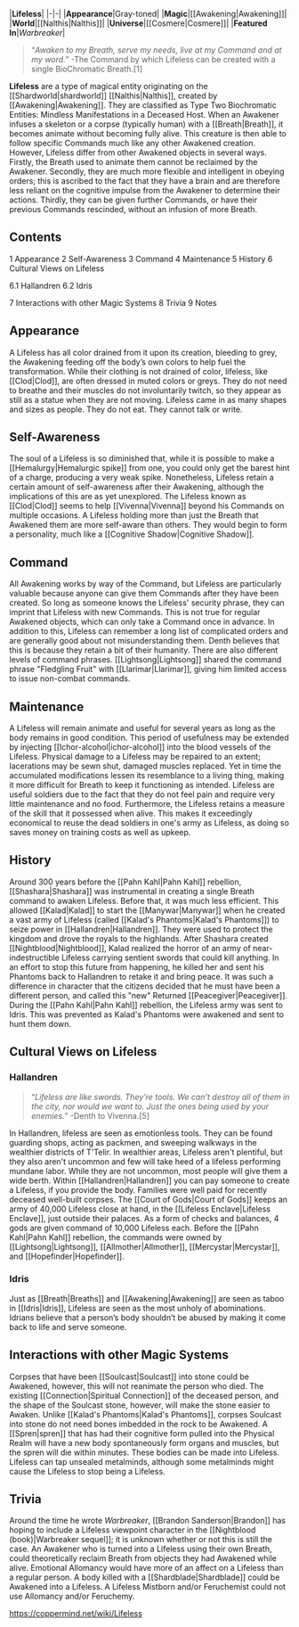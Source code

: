|**Lifeless**|
|-|-|
|**Appearance**|Gray-toned|
|**Magic**|[[Awakening\|Awakening]]|
|**World**|[[Nalthis\|Nalthis]]|
|**Universe**|[[Cosmere\|Cosmere]]|
|**Featured In**|*Warbreaker*|

>“*Awaken to my Breath, serve my needs, live at my Command and at my word.*”
\-The Command by which Lifeless can be created with a single BioChromatic Breath.[1]


**Lifeless** are a type of magical entity originating on the [[Shardworld\|shardworld]] [[Nalthis\|Nalthis]], created by [[Awakening\|Awakening]]. They are classified as Type Two Biochromatic Entities: Mindless Manifestations in a Deceased Host.
When an Awakener infuses a skeleton or a corpse (typically human) with a [[Breath\|Breath]], it becomes animate without becoming fully alive. This creature is then able to follow specific Commands much like any other Awakened creation.
However, Lifeless differ from other Awakened objects in several ways. Firstly, the Breath used to animate them cannot be reclaimed by the Awakener. Secondly, they are much more flexible and intelligent in obeying orders; this is ascribed to the fact that they have a brain and are therefore less reliant on the cognitive impulse from the Awakener to determine their actions. Thirdly, they can be given further Commands, or have their previous Commands rescinded, without an infusion of more Breath.

## Contents

1 Appearance
2 Self-Awareness
3 Command
4 Maintenance
5 History
6 Cultural Views on Lifeless

6.1 Hallandren
6.2 Idris


7 Interactions with other Magic Systems
8 Trivia
9 Notes


## Appearance
A Lifeless has all color drained from it upon its creation, bleeding to grey, the Awakening feeding off the body’s own colors to help fuel the transformation. While their clothing is not drained of color, lifeless, like [[Clod\|Clod]], are often dressed in muted colors or greys. They do not need to breathe and their muscles do not involuntarily twitch, so they appear as still as a statue when they are not moving. Lifeless came in as many shapes and sizes as people. They do not eat. They cannot talk or write.

## Self-Awareness
The soul of a Lifeless is so diminished that, while it is possible to make a [[Hemalurgy\|Hemalurgic spike]] from one, you could only get the barest hint of a charge, producing a very weak spike. Nonetheless, Lifeless retain a certain amount of self-awareness after their Awakening, although the implications of this are as yet unexplored. The Lifeless known as [[Clod\|Clod]] seems to help [[Vivenna\|Vivenna]] beyond his Commands on multiple occasions.
A Lifeless holding more than just the Breath that Awakened them are more self-aware than others. They would begin to form a personality, much like a [[Cognitive Shadow\|Cognitive Shadow]].

## Command
All Awakening works by way of the Command, but Lifeless are particularly valuable because anyone can give them Commands after they have been created. So long as someone knows the Lifeless' security phrase, they can imprint that Lifeless with new Commands. This is not true for regular Awakened objects, which can only take a Command once in advance. In addition to this, Lifeless can remember a long list of complicated orders and are generally good about not misunderstanding them. Denth believes that this is because they retain a bit of their humanity.
There are also different levels of command phrases. [[Lightsong\|Lightsong]] shared the command phrase "Fledgling Fruit" with [[Llarimar\|Llarimar]], giving him limited access to issue non-combat commands.

## Maintenance
A Lifeless will remain animate and useful for several years as long as the body remains in good condition. This period of usefulness may be extended by injecting [[Ichor-alcohol\|ichor-alcohol]] into the blood vessels of the Lifeless. Physical damage to a Lifeless may be repaired to an extent; lacerations may be sewn shut, damaged muscles replaced. Yet in time the accumulated modifications lessen its resemblance to a living thing, making it more difficult for Breath to keep it functioning as intended.
Lifeless are useful soldiers due to the fact that they do not feel pain and require very little maintenance and no food. Furthermore, the Lifeless retains a measure of the skill that it possessed when alive. This makes it exceedingly economical to reuse the dead soldiers in one's army as Lifeless, as doing so saves money on training costs as well as upkeep.

## History
Around 300 years before the [[Pahn Kahl\|Pahn Kahl]] rebellion, [[Shashara\|Shashara]] was instrumental in creating a single Breath command to awaken Lifeless. Before that, it was much less efficient. This allowed [[Kalad\|Kalad]] to start the [[Manywar\|Manywar]] when he created a vast army of Lifeless (called [[Kalad's Phantoms\|Kalad's Phantoms]]) to seize power in [[Hallandren\|Hallandren]]. They were used to protect the kingdom and drove the royals to the highlands.
After Shashara created [[Nightblood\|Nightblood]], Kalad realized the horror of an army of near-indestructible Lifeless carrying sentient swords that could kill anything. In an effort to stop this future from happening, he killed her and sent his Phantoms back to Hallandren to retake it and bring peace. It was such a difference in character that the citizens decided that he must have been a different person, and called this "new" Returned [[Peacegiver\|Peacegiver]].
During the [[Pahn Kahl\|Pahn Kahl]] rebellion, the Lifeless army was sent to Idris. This was prevented as Kalad's Phantoms were awakened and sent to hunt them down.

## Cultural Views on Lifeless
### Hallandren
>“*Lifeless are like swords. They’re tools. We can’t destroy all of them in the city, nor would we want to. Just the ones being used by your enemies.*”
\-Denth to Vivenna.[5]


In Hallandren, lifeless are seen as emotionless tools. They can be found guarding shops, acting as packmen, and sweeping walkways in the wealthier districts of T'Telir. In wealthier areas, Lifeless aren't plentiful, but they also aren't uncommon and few will take heed of a lifeless performing mundane labor. While they are not uncommon, most people will give them a wide berth.
Within [[Hallandren\|Hallandren]] you can pay someone to create a Lifeless, if you provide the body. Families were well paid for recently deceased well-built corpses.
The [[Court of Gods\|Court of Gods]] keeps an army of 40,000 Lifeless close at hand, in the [[Lifeless Enclave\|Lifeless Enclave]], just outside their palaces. As a form of checks and balances, 4 gods are given command of 10,000 Lifeless each. Before the [[Pahn Kahl\|Pahn Kahl]] rebellion, the commands were owned by [[Lightsong\|Lightsong]], [[Allmother\|Allmother]], [[Mercystar\|Mercystar]], and [[Hopefinder\|Hopefinder]].

### Idris
Just as [[Breath\|Breaths]] and [[Awakening\|Awakening]] are seen as taboo in [[Idris\|Idris]], Lifeless are seen as the most unholy of abominations. Idrians believe that a person’s body shouldn’t be abused by making it come back to life and serve someone.

## Interactions with other Magic Systems
Corpses that have been [[Soulcast\|Soulcast]] into stone could be Awakened, however, this will not reanimate the person who died. The existing [[Connection\|Spiritual Connection]] of the deceased person, and the shape of the Soulcast stone, however, will make the stone easier to Awaken. Unlike [[Kalad's Phantoms\|Kalad's Phantoms]], corpses Soulcast into stone do not need bones imbedded in the rock to be Awakened.
A [[Spren\|spren]] that has had their cognitive form pulled into the Physical Realm will have a new body spontaneously form organs and muscles, but the spren will die within minutes. These bodies can be made into Lifeless.
Lifeless can tap unsealed metalminds, although some metalminds might cause the Lifeless to stop being a Lifeless.

## Trivia
Around the time he wrote *Warbreaker*, [[Brandon Sanderson\|Brandon]] has hoping to include a Lifeless viewpoint character in the [[Nightblood (book)\|Warbreaker sequel]]; it is unknown whether or not this is still the case.
An Awakener who is turned into a Lifeless using their own Breath, could theoretically reclaim Breath from objects they had Awakened while alive.
Emotional Allomancy would have more of an affect on a Lifeless than a regular person.
A body killed with a [[Shardblade\|Shardblade]] could be Awakened into a Lifeless.
A Lifeless Mistborn and/or Feruchemist could not use Allomancy and/or Feruchemy.


https://coppermind.net/wiki/Lifeless